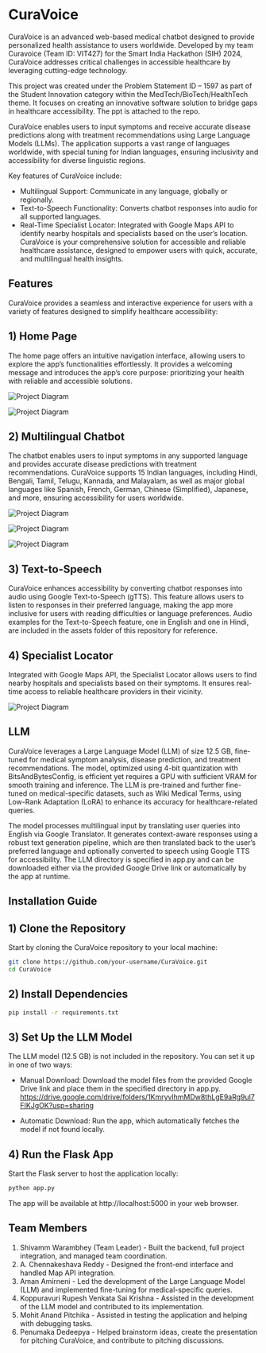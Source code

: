 # CuraVoice

CuraVoice is an advanced web-based medical chatbot designed to provide personalized health assistance to users worldwide. Developed by my team Curavoice (Team ID: VIT427) for the Smart India Hackathon (SIH) 2024, CuraVoice addresses critical challenges in accessible healthcare by leveraging cutting-edge technology.

This project was created under the Problem Statement ID – 1597 as part of the Student Innovation category within the MedTech/BioTech/HealthTech theme. It focuses on creating an innovative software solution to bridge gaps in healthcare accessibility. The ppt is attached to the repo.

CuraVoice enables users to input symptoms and receive accurate disease predictions along with treatment recommendations using Large Language Models (LLMs). The application supports a vast range of languages worldwide, with special tuning for Indian languages, ensuring inclusivity and accessibility for diverse linguistic regions.

Key features of CuraVoice include:
+ Multilingual Support: Communicate in any language, globally or regionally.
+ Text-to-Speech Functionality: Converts chatbot responses into audio for all supported languages.
+ Real-Time Specialist Locator: Integrated with Google Maps API to identify nearby hospitals and specialists based on the user’s location.
CuraVoice is your comprehensive solution for accessible and reliable healthcare assistance, designed to empower users with quick, accurate, and multilingual health insights.

## Features
CuraVoice provides a seamless and interactive experience for users with a variety of features designed to simplify healthcare accessibility:
## 1) Home Page

The home page offers an intuitive navigation interface, allowing users to explore the app’s functionalities effortlessly. It provides a welcoming message and introduces the app’s core purpose: prioritizing your health with reliable and accessible solutions.

![Project Diagram](assets/Homepage1.png)

![Project Diagram](assets/Homepage2.png)

## 2) Multilingual Chatbot

The chatbot enables users to input symptoms in any supported language and provides accurate disease predictions with treatment recommendations. CuraVoice supports 15 Indian languages, including Hindi, Bengali, Tamil, Telugu, Kannada, and Malayalam, as well as major global languages like Spanish, French, German, Chinese (Simplified), Japanese, and more, ensuring accessibility for users worldwide.

![Project Diagram](assets/Language.png)

![Project Diagram](assets/English_Output.png)

![Project Diagram](assets/Hindi_Output.png)

## 3) Text-to-Speech

CuraVoice enhances accessibility by converting chatbot responses into audio using Google Text-to-Speech (gTTS). This feature allows users to listen to responses in their preferred language, making the app more inclusive for users with reading difficulties or language preferences.
Audio examples for the Text-to-Speech feature, one in English and one in Hindi, are included in the assets folder of this repository for reference.

## 4) Specialist Locator

Integrated with Google Maps API, the Specialist Locator allows users to find nearby hospitals and specialists based on their symptoms. It ensures real-time access to reliable healthcare providers in their vicinity.

![Project Diagram](assets/Specialist.png)

## LLM

CuraVoice leverages a Large Language Model (LLM) of size 12.5 GB, fine-tuned for medical symptom analysis, disease prediction, and treatment recommendations. The model, optimized using 4-bit quantization with BitsAndBytesConfig, is efficient yet requires a GPU with sufficient VRAM for smooth training and inference. The LLM is pre-trained and further fine-tuned on medical-specific datasets, such as Wiki Medical Terms, using Low-Rank Adaptation (LoRA) to enhance its accuracy for healthcare-related queries.

The model processes multilingual input by translating user queries into English via Google Translator. It generates context-aware responses using a robust text generation pipeline, which are then translated back to the user’s preferred language and optionally converted to speech using Google TTS for accessibility. The LLM directory is specified in app.py and can be downloaded either via the provided Google Drive link or automatically by the app at runtime.

## Installation Guide

## 1) Clone the Repository
Start by cloning the CuraVoice repository to your local machine:

```bash
git clone https://github.com/your-username/CuraVoice.git
cd CuraVoice
```

## 2) Install Dependencies

```bash
pip install -r requirements.txt
```

## 3) Set Up the LLM Model

The LLM model (12.5 GB) is not included in the repository. You can set it up in one of two ways:
+ Manual Download: Download the model files from the provided Google Drive link and place them in the specified directory in app.py.
 https://drive.google.com/drive/folders/1KmryvlhmMDw8thLgE9aRg9ul7FIKJgOK?usp=sharing

+ Automatic Download: Run the app, which automatically fetches the model if not found locally.

## 4) Run the Flask App

Start the Flask server to host the application locally:

```bash
python app.py
```

The app will be available at http://localhost:5000 in your web browser.

## Team Members
1) Shivamm Warambhey (Team Leader) - Built the backend, full project integration, and managed team coordination.
2) A. Chennakeshava Reddy - Designed the front-end interface and handled Map API integration.
3) Aman Amirneni - Led the development of the Large Language Model (LLM) and implemented fine-tuning for medical-specific queries.
4) Koppuravuri Rupesh Venkata Sai Krishna - Assisted in the development of the LLM model and contributed to its implementation.
5) Mohit Anand Pitchika - Assisted in testing the application and helping with debugging tasks.
6) Penumaka Dedeepya - Helped brainstorm ideas, create the presentation for pitching CuraVoice, and contribute to pitching discussions.
